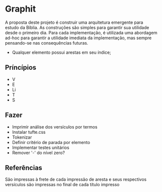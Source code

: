 # Graphit

A proposta deste projeto é construir uma arquitetura emergente para estudo da Bíblia.
As construções são simples para garantir sua utilidade desde o primeiro dia.
Para cada implementação, é utilizada uma abordagem ad-hoc para garantir a utilidade imediata da implementação, mas sempre pensando-se nas consequências futuras.
- Qualquer elemento possui arestas em seu índice;

## Príncípios
- V
- E
- Li
- T
- S

## Fazer
- Imprimir análise dos versículos por termos
- Instalar tufte.css
- Tokenizar
- Definir critério de parada por elemento
- Implementar testes unitários
- Remover '-' do nível zero?

## Referências
São impressas à frete de cada impressão de aresta e seus respectivos versículos são impressas no final de cada título impresso